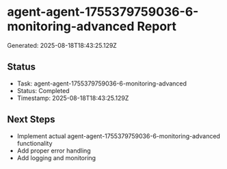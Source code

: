 # agent-agent-1755379759036-6-monitoring-advanced Report

Generated: 2025-08-18T18:43:25.129Z

## Status
- Task: agent-agent-1755379759036-6-monitoring-advanced
- Status: Completed
- Timestamp: 2025-08-18T18:43:25.129Z

## Next Steps
- Implement actual agent-agent-1755379759036-6-monitoring-advanced functionality
- Add proper error handling
- Add logging and monitoring
